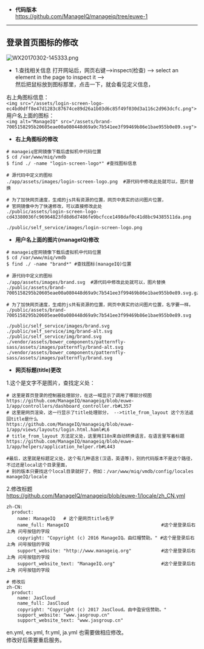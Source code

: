 * **代码版本**   
https://github.com/ManageIQ/manageiq/tree/euwe-1       
-----

## **登录首页图标的修改**   

![WX20170302-145333.png](https://bitbucket.org/repo/oE6yEX/images/450901201-WX20170302-145333.png)    

* 1.查找相关信息
打开网站后，网页右键-->inspect(检查) --> select an element in the page to inspect it -->    
然后把鼠标放到图标那里，点击一下，就会看见定义信息，

右上角图标信息：       
`<img src="/assets/login-screen-logo-ec4bd0dff8e47d1283c87674ce89d26a1b03d6c85f49f030d3a116c2d963dcfc.png">`   
用户名上面的图标：   
`<img alt="ManageIQ" src="/assets/brand-7005158295b20605eae00a080448d69a9c7b541ee3f99469b86e1bae955b0e89.svg">`         

* **右上角图标的修改**    

```
# manageiq官网镜像下载后虚拟机中代码位置
$ cd /var/www/miq/vmdb
$ find ./ -name "login-screen-logo*" #查找图标信息

# 源代码中定义的图标
./app/assets/images/login-screen-logo.png  #源代码中修改此处就可以，图片替换

# 为了加快网页速度，生成的js共有资源的位置，网页中真实的访问图片位置，
# 官网镜像中为了快速修改，可以直接修改此处
./public/assets/login-screen-logo-cd43380036fc96964823fd8d6d7486fe9bcfcce1498daf0c41d8bc94385511da.png

./public/self_service/images/login-screen-logo.png
```        

* **用户名上面的图片(manageIQ)修改**  

```
# manageiq官网镜像下载后虚拟机中代码位置
$ cd /var/www/miq/vmdb
$ find ./ -name "brand*" #查找图标(manageIQ)位置

# 源代码中定义的图标
./app/assets/images/brand.svg  #源代码中修改此处就可以，图片替换
./public/assets/brand-7005158295b20605eae00a080448d69a9c7b541ee3f99469b86e1bae955b0e89.svg.gz

# 为了加快网页速度，生成的js共有资源的位置，网页中真实的访问图片位置，名字要一样。
./public/assets/brand-7005158295b20605eae00a080448d69a9c7b541ee3f99469b86e1bae955b0e89.svg

./public/self_service/images/brand.svg
./public/self_service/img/brand-alt.svg
./public/self_service/img/brand.svg
./vendor/assets/bower_components/patternfly-sass/assets/images/patternfly/brand-alt.svg
./vendor/assets/bower_components/patternfly-sass/assets/images/patternfly/brand.svg
```     

* **网页标题(title)更改**      

1.这个是文字不是图片，查找定义处：     
```    
# 这里是首页登录的控制器处理部分，在这一喊显示了调用了哪部分视图
https://github.com/ManageIQ/manageiq/blob/euwe-1/app/controllers/dashboard_controller.rb#L357
# 这里是网页渲染，这一行显示了title处理部分， -->title_from_layout 这个方法返回title是什么
https://github.com/ManageIQ/manageiq/blob/euwe-1/app/views/layouts/login.html.haml#L6     
# title_from_layout 方法定义处，这里用I18n来自动转换语言，在语言里写着标题
https://github.com/ManageIQ/manageiq/blob/euwe-1/app/helpers/application_helper.rb#L443   

#最后，这里就是标题定义处，这个有几种语言(汉语，英语等)，别的代码版本不是这个路径，不过还是local这个目录里面，
# 别的版本只要找这个local目录就好了，例如：/var/www/miq/vmdb/config/locales
manageIQ/locale
```     

2.修改标题    
https://github.com/ManageIQ/manageiq/blob/euwe-1/locale/zh_CN.yml      
```
zh-CN:
  product:
    name: ManageIQ   # 这个是网页title名字
    name_full: ManageIQ                                  #这个是登录后右上角 问号按钮的字段
    copyright: "Copyright (c) 2016 ManageIQ。由红帽赞助。" #这个是登录后右上角 问号按钮的字段
    support_website: "http://www.manageiq.org"           #这个是登录后右上角 问号按钮的字段
    support_website_text: "ManageIQ.org"                 #这个是登录后右上角 问号按钮的字段

# 修改后
zh-CN:
  product:
    name: JasCloud
    name_full: JasCloud
    copyright: "Copyright (c) 2017 JasCloud。由中盈安信赞助。"
    support_website: "www.jasgroup.cn"
    support_website_text: "www.jasgroup.cn"
```   
en.yml, es.yml, fr.yml, ja.yml 也需要做相应修改。     
修改好后需要重启服务。
